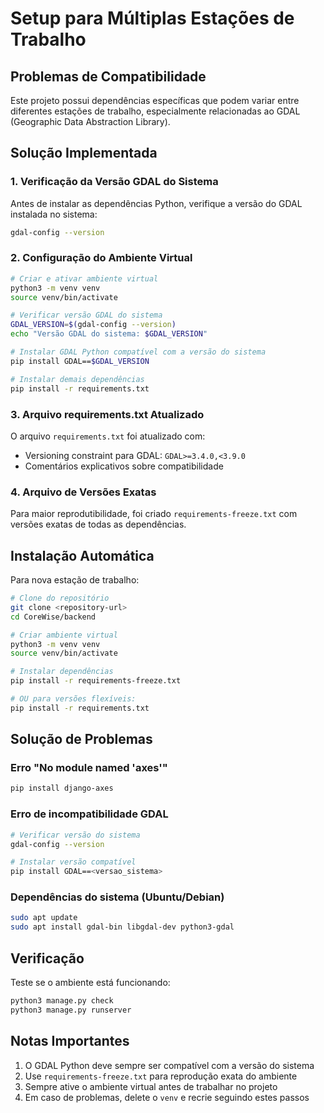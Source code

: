 # Setup para Múltiplas Estações de Trabalho

## Problemas de Compatibilidade

Este projeto possui dependências específicas que podem variar entre diferentes estações de trabalho, especialmente relacionadas ao GDAL (Geographic Data Abstraction Library).

## Solução Implementada

### 1. Verificação da Versão GDAL do Sistema
Antes de instalar as dependências Python, verifique a versão do GDAL instalada no sistema:

```bash
gdal-config --version
```

### 2. Configuração do Ambiente Virtual

```bash
# Criar e ativar ambiente virtual
python3 -m venv venv
source venv/bin/activate

# Verificar versão GDAL do sistema
GDAL_VERSION=$(gdal-config --version)
echo "Versão GDAL do sistema: $GDAL_VERSION"

# Instalar GDAL Python compatível com a versão do sistema
pip install GDAL==$GDAL_VERSION

# Instalar demais dependências
pip install -r requirements.txt
```

### 3. Arquivo requirements.txt Atualizado

O arquivo `requirements.txt` foi atualizado com:
- Versioning constraint para GDAL: `GDAL>=3.4.0,<3.9.0`
- Comentários explicativos sobre compatibilidade

### 4. Arquivo de Versões Exatas

Para maior reprodutibilidade, foi criado `requirements-freeze.txt` com versões exatas de todas as dependências.

## Instalação Automática

Para nova estação de trabalho:

```bash
# Clone do repositório
git clone <repository-url>
cd CoreWise/backend

# Criar ambiente virtual
python3 -m venv venv
source venv/bin/activate

# Instalar dependências
pip install -r requirements-freeze.txt

# OU para versões flexíveis:
pip install -r requirements.txt
```

## Solução de Problemas

### Erro "No module named 'axes'"
```bash
pip install django-axes
```

### Erro de incompatibilidade GDAL
```bash
# Verificar versão do sistema
gdal-config --version

# Instalar versão compatível
pip install GDAL==<versao_sistema>
```

### Dependências do sistema (Ubuntu/Debian)
```bash
sudo apt update
sudo apt install gdal-bin libgdal-dev python3-gdal
```

## Verificação

Teste se o ambiente está funcionando:
```bash
python3 manage.py check
python3 manage.py runserver
```

## Notas Importantes

1. O GDAL Python deve sempre ser compatível com a versão do sistema
2. Use `requirements-freeze.txt` para reprodução exata do ambiente
3. Sempre ative o ambiente virtual antes de trabalhar no projeto
4. Em caso de problemas, delete o `venv` e recrie seguindo estes passos